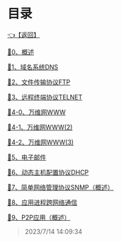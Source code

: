 # 目录  


[👈【返回】](/--目录--/计算机网络/--目录--计算机网络)  


[📜0、概述](/计算机网络/6、应用层/0、概述)  

[📜1、域名系统DNS](/计算机网络/6、应用层/1、域名系统DNS)  

[📜2、文件传输协议FTP](/计算机网络/6、应用层/2、文件传输协议FTP)  

[📜3、远程终端协议TELNET](/计算机网络/6、应用层/3、远程终端协议TELNET)  

[📜4-0、万维网WWW](/计算机网络/6、应用层/4-0、万维网WWW)  

[📜4-1、万维网WWW(2)](/计算机网络/6、应用层/4-1、万维网WWW(2))  

[📜4-2、万维网WWW(3)](/计算机网络/6、应用层/4-2、万维网WWW(3))  

[📜5、电子邮件](/计算机网络/6、应用层/5、电子邮件)  

[📜6、动态主机配置协议DHCP](/计算机网络/6、应用层/6、动态主机配置协议DHCP)  

[📜7、简单网络管理协议SNMP（概述）](/计算机网络/6、应用层/7、简单网络管理协议SNMP（概述）)  

[📜8、应用进程跨网络通信](/计算机网络/6、应用层/8、应用进程跨网络通信)  

[📜9、P2P应用（概述）](/计算机网络/6、应用层/9、P2P应用（概述）)  







> 2023/7/14 14:09:34
